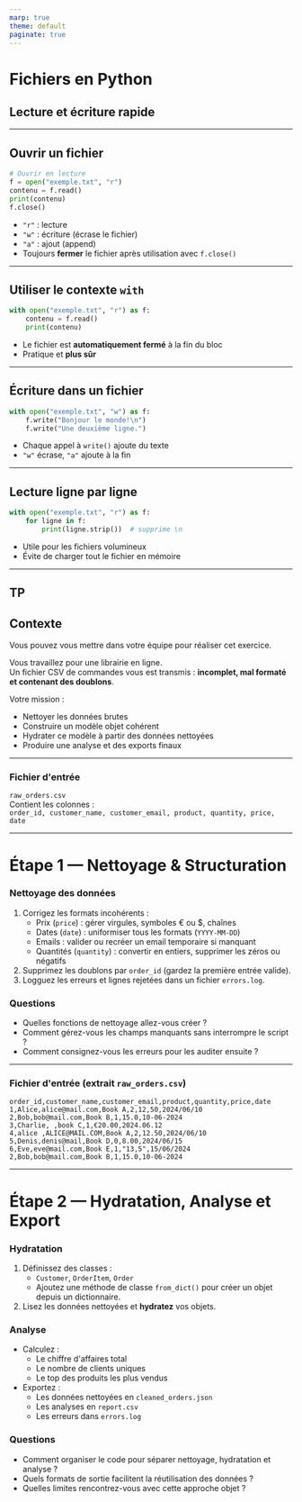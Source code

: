 ```yaml
---
marp: true
theme: default
paginate: true
---
```


# Fichiers en Python  
## Lecture et écriture rapide

---

## Ouvrir un fichier

```python
# Ouvrir en lecture
f = open("exemple.txt", "r")
contenu = f.read()
print(contenu)
f.close()
````

* `"r"` : lecture
* `"w"` : écriture (écrase le fichier)
* `"a"` : ajout (append)
* Toujours **fermer** le fichier après utilisation avec `f.close()`

---

## Utiliser le contexte `with`

```python
with open("exemple.txt", "r") as f:
    contenu = f.read()
    print(contenu)
```

* Le fichier est **automatiquement fermé** à la fin du bloc
* Pratique et **plus sûr**

---

## Écriture dans un fichier

```python
with open("exemple.txt", "w") as f:
    f.write("Bonjour le monde!\n")
    f.write("Une deuxième ligne.")
```

* Chaque appel à `write()` ajoute du texte
* `"w"` écrase, `"a"` ajoute à la fin

---

## Lecture ligne par ligne

```python
with open("exemple.txt", "r") as f:
    for ligne in f:
        print(ligne.strip())  # supprime \n
```

* Utile pour les fichiers volumineux
* Évite de charger tout le fichier en mémoire

---

## TP 

## Contexte

Vous pouvez vous mettre dans votre équipe pour réaliser cet exercice.

Vous travaillez pour une librairie en ligne.  
Un fichier CSV de commandes vous est transmis : **incomplet, mal formaté et contenant des doublons**.

Votre mission :
- Nettoyer les données brutes
- Construire un modèle objet cohérent
- Hydrater ce modèle à partir des données nettoyées
- Produire une analyse et des exports finaux

---

### Fichier d'entrée

`raw_orders.csv`  
Contient les colonnes :  
`order_id, customer_name, customer_email, product, quantity, price, date`

---

# Étape 1 — Nettoyage & Structuration

### Nettoyage des données
1. Corrigez les formats incohérents :
   - Prix (`price`) : gérer virgules, symboles € ou $, chaînes  
   - Dates (`date`) : uniformiser tous les formats (`YYYY-MM-DD`)  
   - Emails : valider ou recréer un email temporaire si manquant  
   - Quantités (`quantity`) : convertir en entiers, supprimer les zéros ou négatifs  
2. Supprimez les doublons par `order_id` (gardez la première entrée valide).  
3. Logguez les erreurs et lignes rejetées dans un fichier `errors.log`.

### Questions
- Quelles fonctions de nettoyage allez-vous créer ?  
- Comment gérez-vous les champs manquants sans interrompre le script ?  
- Comment consignez-vous les erreurs pour les auditer ensuite ?

---

### Fichier d'entrée (extrait `raw_orders.csv`)

```
order_id,customer_name,customer_email,product,quantity,price,date
1,Alice,alice@mail.com,Book A,2,12,50,2024/06/10
2,Bob,bob@mail.com,Book B,1,15.0,10-06-2024
3,Charlie, ,book C,1,€20.00,2024.06.12
4,alice ,ALICE@MAIL.COM,Book A,2,12.50,2024/06/10
5,Denis,denis@mail,Book D,0,8.00,2024/06/15
6,Eve,eve@mail.com,Book E,1,"13,5",15/06/2024
2,Bob,bob@mail.com,Book B,1,15.0,10-06-2024
```

--- 

# Étape 2 — Hydratation, Analyse et Export

### Hydratation
1. Définissez des classes :  
   - `Customer`, `OrderItem`, `Order`  
   - Ajoutez une méthode de classe `from_dict()` pour créer un objet depuis un dictionnaire.  
2. Lisez les données nettoyées et **hydratez** vos objets.

### Analyse
- Calculez :
  - Le chiffre d'affaires total
  - Le nombre de clients uniques
  - Le top des produits les plus vendus  
- Exportez :
  - Les données nettoyées en `cleaned_orders.json`
  - Les analyses en `report.csv`
  - Les erreurs dans `errors.log`


### Questions

- Comment organiser le code pour séparer nettoyage, hydratation et analyse ?  
- Quels formats de sortie facilitent la réutilisation des données ?  
- Quelles limites rencontrez-vous avec cette approche objet ?
